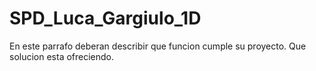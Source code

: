 # SPD_Luca_Gargiulo_1D
En este parrafo deberan describir que funcion cumple su proyecto. Que solucion esta ofreciendo.
